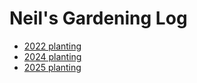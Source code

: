 # Neil's Gardening Log

* [2022 planting](2022planting)
* [2024 planting](2024planting)
* [2025 planting](2025planting)
